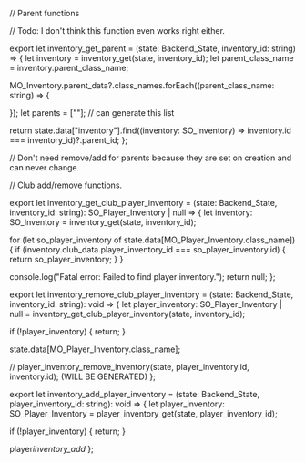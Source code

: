 // Parent functions

// Todo: I don't think this function even works right either.

export let inventory_get_parent = (state: Backend_State, inventory_id: string) => {
let inventory = inventory_get(state, inventory_id);
let parent_class_name = inventory.parent_class_name;

MO_Inventory.parent_data?.class_names.forEach((parent_class_name: string) => {

});
let parents = [""]; // can generate this list

return state.data["inventory"].find((inventory: SO_Inventory) => inventory.id === inventory_id)?.parent_id;
};

// Don't need remove/add for parents because they are set on creation and can never change.

// Club add/remove functions.

export let inventory_get_club_player_inventory = (state: Backend_State, inventory_id: string): SO_Player_Inventory | null => {
let inventory: SO_Inventory = inventory_get(state, inventory_id);

for (let so_player_inventory of state.data[MO_Player_Inventory.class_name]) {
if (inventory.club_data.player_inventory_id === so_player_inventory.id) {
return so_player_inventory;
}
}

console.log("Fatal error: Failed to find player inventory.");
return null;
};

export let inventory_remove_club_player_inventory = (state: Backend_State, inventory_id: string): void => {
let player_inventory: SO_Player_Inventory | null = inventory_get_club_player_inventory(state, inventory_id);

if (!player_inventory) {
return;
}

state.data[MO_Player_Inventory.class_name];

// player_inventory_remove_inventory(state, player_inventory.id, inventory.id); (WILL BE GENERATED)
};

export let inventory_add_player_inventory = (state: Backend_State, player_inventory_id: string): void => {
let player_inventory: SO_Player_Inventory = player_inventory_get(state, player_inventory_id);

if (!player_inventory) {
return;
}

player*inventory_add*
};
